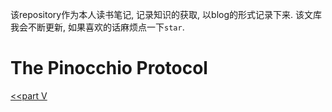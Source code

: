 该repository作为本人读书笔记, 记录知识的获取, 以blog的形式记录下来. 该文库我会不断更新, 如果喜欢的话麻烦点一下`star`. 

# The Pinocchio Protocol

[<<part V](./From_Computations_to_Polynomials.md)